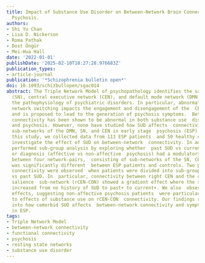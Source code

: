 ```yaml
---
title: Impact of Substance Use Disorder on Between-Network Brain Connectivity in Early
  Psychosis.
authors:
- Shi Yu Chan
- Lisa D. Nickerson
- Roma Pathak
- Dost Öngür
- Mei-Hua Hall
date: '2022-01-01'
publishDate: '2025-02-10T18:27:28.976683Z'
publication_types:
- article-journal
publication: '*Schizophrenia bulletin open*'
doi: 10.1093/schizbullopen/sgac014
abstract: The Triple Network Model of psychopathology identifies the salience network
  (SN), central executive network (CEN), and default mode network (DMN) as key networks  underlying
  the pathophysiology of psychiatric disorders. In particular, abnormal  SN-initiated
  network switching impacts the engagement and disengagement of the  CEN and DMN,
  and is proposed to lead to the generation of psychosis symptoms.  Between-network
  connectivity has been shown to be abnormal in both substance use  disorders (SUD)
  and psychosis. However, none have studied how SUD affects  connectivity between
  sub-networks of the DMN, SN, and CEN in early stage  psychosis (ESP) patients. In
  this study, we collected data from 113 ESP patients  and 50 healthy controls to
  investigate the effect of SUD on between-network  connectivity. In addition, we
  performed sub-group analysis by exploring whether  past SUD vs current SUD co-morbidity,
  or diagnosis (affective vs non-affective  psychosis) had a modulatory effect. Connectivity
  between four network-pairs,  consisting of sub-networks of the SN, CEN, and DMN,
  was significantly different  between ESP patients and controls. Two patterns of
  connectivity were observed  when patients were divided into sub-groups with current
  vs past SUD. In  particular, connectivity between right CEN and the cingulo-opercular
  salience  sub-network (rCEN-CON) showed a gradient effect where the severity of  abnormalities
  increased from no history of SUD to past+ to current+. We also  observed diagnosis-specific
  effects, suggesting non-affective psychosis patients  were particularly vulnerable
  to effects of substance use on rCEN-CON  connectivity. Our findings reveal insights
  into how comorbid SUD affects  between-network connectivity and symptom severity
  in ESP.
tags:
- Triple Network Model
- between-network connectivity
- functional connectivity
- psychosis
- resting state networks
- substance use disorder
---
```

